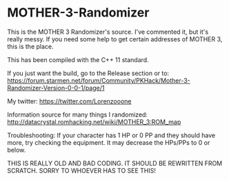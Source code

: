 # MOTHER-3-Randomizer

This is the MOTHER 3 Randomizer's source.
I've commented it, but it's really messy.
If you need some help to get certain addresses of MOTHER 3, this is the place.

This has been compiled with the C++ 11 standard.

If you just want the build, go to the Release section or to:
https://forum.starmen.net/forum/Community/PKHack/Mother-3-Randomizer-Version-0-0-1/page/1

My twitter: https://twitter.com/Lorenzooone

Information source for many things I randomized: http://datacrystal.romhacking.net/wiki/MOTHER_3:ROM_map

Troubleshooting: If your character has 1 HP or 0 PP and they should have more, try checking the equipment. It may decrease the HPs/PPs to 0 or below.

THIS IS REALLY OLD AND BAD CODING. IT SHOULD BE REWRITTEN FROM SCRATCH. SORRY TO WHOEVER HAS TO SEE THIS!
